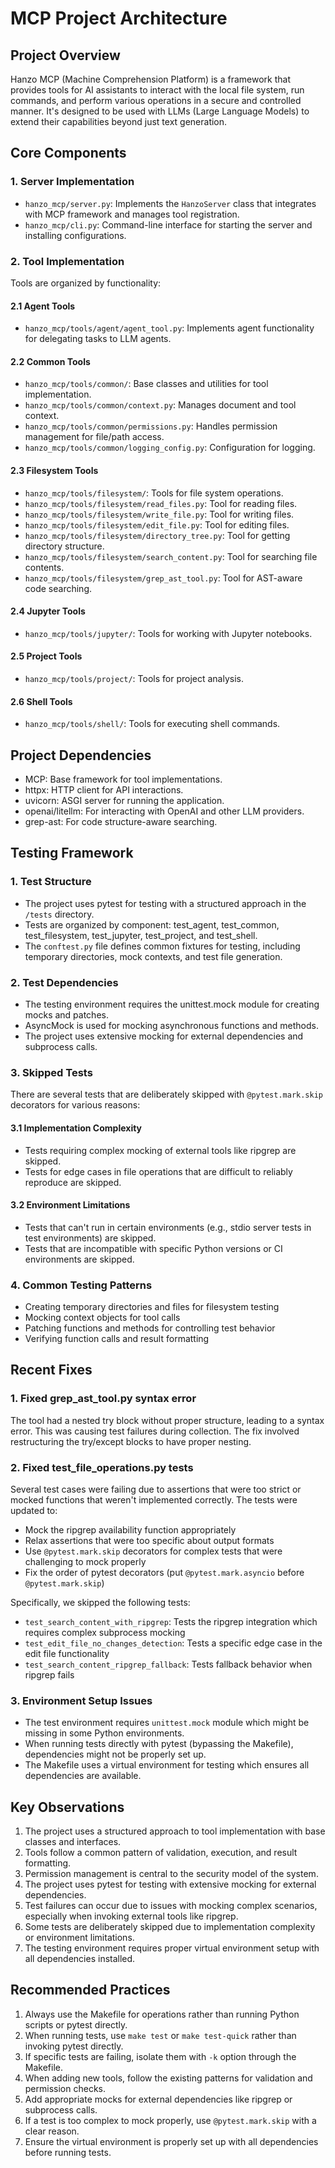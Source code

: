 # MCP Project Architecture

## Project Overview
Hanzo MCP (Machine Comprehension Platform) is a framework that provides tools for AI assistants to interact with the local file system, run commands, and perform various operations in a secure and controlled manner. It's designed to be used with LLMs (Large Language Models) to extend their capabilities beyond just text generation.

## Core Components

### 1. Server Implementation
- `hanzo_mcp/server.py`: Implements the `HanzoServer` class that integrates with MCP framework and manages tool registration.
- `hanzo_mcp/cli.py`: Command-line interface for starting the server and installing configurations.

### 2. Tool Implementation
Tools are organized by functionality:

#### 2.1 Agent Tools
- `hanzo_mcp/tools/agent/agent_tool.py`: Implements agent functionality for delegating tasks to LLM agents.

#### 2.2 Common Tools
- `hanzo_mcp/tools/common/`: Base classes and utilities for tool implementation.
- `hanzo_mcp/tools/common/context.py`: Manages document and tool context.
- `hanzo_mcp/tools/common/permissions.py`: Handles permission management for file/path access.
- `hanzo_mcp/tools/common/logging_config.py`: Configuration for logging.

#### 2.3 Filesystem Tools
- `hanzo_mcp/tools/filesystem/`: Tools for file system operations.
- `hanzo_mcp/tools/filesystem/read_files.py`: Tool for reading files.
- `hanzo_mcp/tools/filesystem/write_file.py`: Tool for writing files.
- `hanzo_mcp/tools/filesystem/edit_file.py`: Tool for editing files.
- `hanzo_mcp/tools/filesystem/directory_tree.py`: Tool for getting directory structure.
- `hanzo_mcp/tools/filesystem/search_content.py`: Tool for searching file contents.
- `hanzo_mcp/tools/filesystem/grep_ast_tool.py`: Tool for AST-aware code searching.

#### 2.4 Jupyter Tools
- `hanzo_mcp/tools/jupyter/`: Tools for working with Jupyter notebooks.

#### 2.5 Project Tools
- `hanzo_mcp/tools/project/`: Tools for project analysis.

#### 2.6 Shell Tools
- `hanzo_mcp/tools/shell/`: Tools for executing shell commands.

## Project Dependencies
- MCP: Base framework for tool implementations.
- httpx: HTTP client for API interactions.
- uvicorn: ASGI server for running the application.
- openai/litellm: For interacting with OpenAI and other LLM providers.
- grep-ast: For code structure-aware searching.

## Testing Framework

### 1. Test Structure
- The project uses pytest for testing with a structured approach in the `/tests` directory.
- Tests are organized by component: test_agent, test_common, test_filesystem, test_jupyter, test_project, and test_shell.
- The `conftest.py` file defines common fixtures for testing, including temporary directories, mock contexts, and test file generation.

### 2. Test Dependencies
- The testing environment requires the unittest.mock module for creating mocks and patches.
- AsyncMock is used for mocking asynchronous functions and methods.
- The project uses extensive mocking for external dependencies and subprocess calls.

### 3. Skipped Tests
There are several tests that are deliberately skipped with `@pytest.mark.skip` decorators for various reasons:

#### 3.1 Implementation Complexity
- Tests requiring complex mocking of external tools like ripgrep are skipped.
- Tests for edge cases in file operations that are difficult to reliably reproduce are skipped.

#### 3.2 Environment Limitations
- Tests that can't run in certain environments (e.g., stdio server tests in test environments) are skipped.
- Tests that are incompatible with specific Python versions or CI environments are skipped.

### 4. Common Testing Patterns
- Creating temporary directories and files for filesystem testing
- Mocking context objects for tool calls
- Patching functions and methods for controlling test behavior
- Verifying function calls and result formatting

## Recent Fixes

### 1. Fixed grep_ast_tool.py syntax error
The tool had a nested try block without proper structure, leading to a syntax error. This was causing test failures during collection. The fix involved restructuring the try/except blocks to have proper nesting.

### 2. Fixed test_file_operations.py tests
Several test cases were failing due to assertions that were too strict or mocked functions that weren't implemented correctly. The tests were updated to:
- Mock the ripgrep availability function appropriately
- Relax assertions that were too specific about output formats
- Use `@pytest.mark.skip` decorators for complex tests that were challenging to mock properly
- Fix the order of pytest decorators (put `@pytest.mark.asyncio` before `@pytest.mark.skip`)

Specifically, we skipped the following tests:
- `test_search_content_with_ripgrep`: Tests the ripgrep integration which requires complex subprocess mocking
- `test_edit_file_no_changes_detection`: Tests a specific edge case in the edit file functionality
- `test_search_content_ripgrep_fallback`: Tests fallback behavior when ripgrep fails

### 3. Environment Setup Issues
- The test environment requires `unittest.mock` module which might be missing in some Python environments.
- When running tests directly with pytest (bypassing the Makefile), dependencies might not be properly set up.
- The Makefile uses a virtual environment for testing which ensures all dependencies are available.

## Key Observations
1. The project uses a structured approach to tool implementation with base classes and interfaces.
2. Tools follow a common pattern of validation, execution, and result formatting.
3. Permission management is central to the security model of the system.
4. The project uses pytest for testing with extensive mocking for external dependencies.
5. Test failures can occur due to issues with mocking complex scenarios, especially when invoking external tools like ripgrep.
6. Some tests are deliberately skipped due to implementation complexity or environment limitations.
7. The testing environment requires proper virtual environment setup with all dependencies installed.

## Recommended Practices
1. Always use the Makefile for operations rather than running Python scripts or pytest directly.
2. When running tests, use `make test` or `make test-quick` rather than invoking pytest directly.
3. If specific tests are failing, isolate them with `-k` option through the Makefile.
4. When adding new tools, follow the existing patterns for validation and permission checks.
5. Add appropriate mocks for external dependencies like ripgrep or subprocess calls.
6. If a test is too complex to mock properly, use `@pytest.mark.skip` with a clear reason.
7. Ensure the virtual environment is properly set up with all dependencies before running tests.
